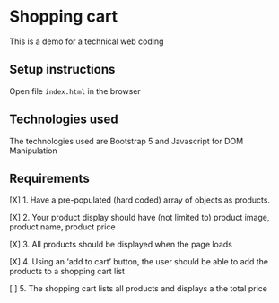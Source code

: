# Shopping cart

This is a demo for a technical web coding

## Setup instructions

Open file `index.html` in the browser

## Technologies used
The technologies used are Bootstrap 5 and Javascript for DOM Manipulation

## Requirements

[X] 1. Have a pre-populated (hard coded) array of objects as products.

[X] 2. Your product display should have (not limited to) product image,
product name, product price

[X] 3. All products should be displayed when the page loads

[X] 4. Using an ‘add to cart’ button, the user should be able to add the
products to a shopping cart list

[ ] 5. The shopping cart lists all products and displays a the total price
